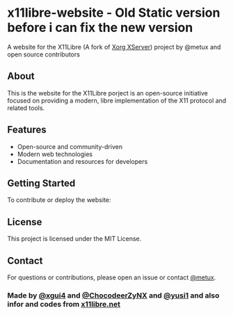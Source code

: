 # x11libre-website - Old Static version before i can fix the new version

A website for the X11Libre (A fork of [Xorg XServer](https://gitlab.freedesktop.org/xorg/xserver)) project by @metux and open source contributors

## About

This is the website for the X11Libre porject is an open-source initiative focused on providing a modern, libre implementation of the X11 protocol and related tools.

## Features

- Open-source and community-driven
- Modern web technologies
- Documentation and resources for developers

## Getting Started

To contribute or deploy the website:

<!-- to be rewittent !-->

## License

This project is licensed under the MIT License.

## Contact

For questions or contributions, please open an issue or contact [@metux](https://github.com/metux).

### Made by [@xgui4](https://github.com/xgui4) and [@ChocodeerZyNX](https://github.com/ChocodeerZyNX) and [@yusi1](https://github.com/yuzi1) and also infor and codes from [x11libre.net](https://x11libre.net)

